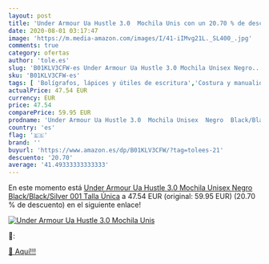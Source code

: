 ```yaml
---
layout: post
title: 'Under Armour Ua Hustle 3.0  Mochila Unis con un 20.70 % de descuento'
date: 2020-08-01 03:17:47
image: 'https://m.media-amazon.com/images/I/41-iIMvg21L._SL400_.jpg'
comments: true
category: ofertas
author: 'tole.es'
slug: 'B01KLV3CFW-es Under Armour Ua Hustle 3.0 Mochila Unisex Negro...'
sku: 'B01KLV3CFW-es'
tags: [ 'Bolígrafos, lápices y útiles de escritura','Costura y manualidades','Dibujo','Hogar y cocina','Lápices','Marcadores','Materiales de dibujo','Oficina y papelería','Portaminas','Rotuladores y subrayadores','Subrayadores','mochila','unisex', ]
actualPrice: 47.54 EUR
currency: EUR
price: 47.54
comparePrice: 59.95 EUR
prodname: 'Under Armour Ua Hustle 3.0  Mochila Unisex  Negro  Black/Black/Silver 001   Talla Única'
country: 'es'
flag: '🇪🇸'
brand: ''
buyurl: 'https://www.amazon.es/dp/B01KLV3CFW/?tag=tolees-21'
descuento: '20.70'
average: '41.49333333333333'
---
```


En este momento está [Under Armour Ua Hustle 3.0  Mochila Unisex  Negro  Black/Black/Silver 001   Talla Única](https://www.amazon.es/dp/B01KLV3CFW/?tag=tolees-21) a 47.54 EUR (original: 59.95 EUR) (20.70 %  de descuento) en el siguiente enlace!

[![Under Armour Ua Hustle 3.0  Mochila Unis](https://m.media-amazon.com/images/I/41-iIMvg21L._SL400_.jpg)](https://www.amazon.es/dp/B01KLV3CFW/?tag=tolees-21)

🔎:


[🛒 Aquí!!!](https://www.amazon.es/dp/B01KLV3CFW/?tag=tolees-21)
